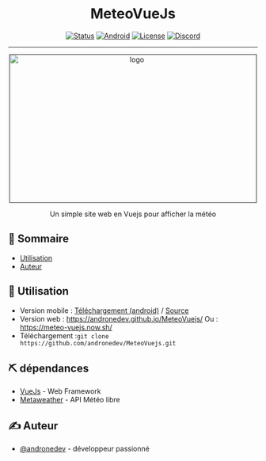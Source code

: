 <h1 align="center">MeteoVueJs</h1>




<div align="center">

[![Status](https://img.shields.io/badge/status-active-success.svg)]()
[![Android](https://build.phonegap.com/apps/3954245/badge/886727515/android.svg)]()
[![License](https://img.shields.io/badge/license-MIT-blue.svg)](/LICENSE)
<a target="_blank" href="https://discord.gg/xx4jNKq"><img alt="Discord" src="https://img.shields.io/discord/711647780158046269"></a>

</div>

---
<p align="center">
  <a href="" rel="noopener">
 <img width=500px height=300px src="https://i.imgur.com/0ius3Yf.jpg" alt="logo"></a>
</p>
<p align="center"> Un simple site web en Vuejs pour afficher la météo
    <br> 
</p>

## 📝 Sommaire

- [Utilisation](#usage)
- [Auteur](#authors)



## 🎈 Utilisation <a name="usage"></a>
- Version mobile : <a target="_blank" href="https://github.com/andronedev/MeteoVuejs/releases/download/1.0.1/app-debug.3954245.12.apk.zip">Téléchargement (android)</a> / <a href="https://github.com/andronedev/MeteoVuejs/tree/mobile">Source</a>
- Version web : <a target="_blank" href="https://andronedev.github.io/MeteoVuejs/">https://andronedev.github.io/MeteoVuejs/</a>
  Ou : <a target="_blank" href="https://meteo-vuejs.now.sh/">https://meteo-vuejs.now.sh/</a>
- Téléchargement :`git clone https://github.com/andronedev/MeteoVuejs.git`


## ⛏️ dépendances <a name = "built_using"></a>

- [VueJs](https://vuejs.org/) - Web Framework
- [Metaweather](https://www.metaweather.com) - API Météo libre


## ✍️ Auteur <a name = "authors"></a>

- [@andronedev](https://github.com/andronedev) - développeur passionné



